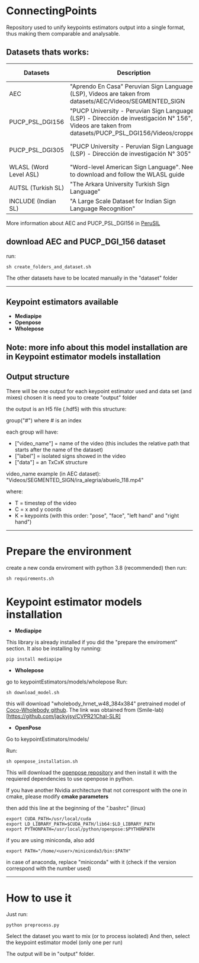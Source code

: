 # ConnectingPoints

Repository used to unify keypoints estimators output into a single format, thus making them comparable and analysable.

## Datasets thats works:

| Datasets                | Description                                                                                | Download Link                                                                                                   |
|-------------------------|--------------------------------------------------------------------------------------------|-----------------------------------------------------------------------------------------------------------------|
| AEC                     | "Aprendo En Casa" Peruvian Sign Language (LSP), Videos are taken from datasets/AEC/Videos/SEGMENTED_SIGN            | [drive](https://drive.google.com/uc?id=1WHxKijB8t5JLljM59hAqi5KY0U6d7OzA)                                 |
| PUCP_PSL_DGI156         | "PUCP University - Peruvian Sign Language (LSP) - Dirección de investigación N° 156", Videos are taken from datasets/PUCP_PSL_DGI156/Videos/cropped                              | [drive](https://drive.google.com/uc?id=1WHxKijB8t5JLljM59hAqi5KY0U6d7OzA)                          |
| PUCP_PSL_DGI305         | "PUCP University - Peruvian Sign Language (LSP) - Dirección de investigación N° 305"                             | Not available yet                       |
| WLASL (Word Level ASL)  | "Word-level American Sign Language". Need to download and follow the WLASL guide                                             | [github](https://github.com/dxli94/WLASL)                                                                   |
| AUTSL (Turkish SL)      | "The Arkara University Turkish Sign Language"                                                                         | [website](http://cvml.ankara.edu.tr/datasets/)                                                                    |
| INCLUDE (Indian SL)     | "A Large Scale Dataset for Indian Sign Language Recognition"                                                                         | [website](https://zenodo.org/record/4010759)                                                              |


 More information about AEC and PUCP_PSL_DGI156 in [PeruSIL](https://github.com/gissemari/PeruvianSignLanguage)
 
## download AEC and PUCP_DGI_156 dataset

run:
```
sh create_folders_and_dataset.sh
```
The other datasets have to be located manually in the "dataset" folder

------
## Keypoint estimators available
 - **Mediapipe**
 - **Openpose**
 - **Wholepose**

Note: more info about this model installation are in **Keypoint estimator models installation**
------
 ## Output structure

There will be one output for each keypoint estimator used and data set (and mixes) chosen
it is need you to create "output" folder

the output is an H5 file (.hdf5) with this structure:

group("#") where # is an index

each group will have:
- ["video_name"] = name of the video (this includes the relative path that starts after the name of the dataset)
- ["label"] = isolated signs showed in the video
- ["data"] = an TxCxK structure 

video_name example (in AEC dataset): "Videos/SEGMENTED_SIGN/ira_alegria/abuelo_118.mp4"

where:
- T = timestep of the video
- C = x and y coords
- K = keypoints (with this order: "pose", "face", "left hand" and "right hand")
***
# Prepare the environment
create a new conda enviroment with python 3.8 (recommended)
then run:
```
sh requirements.sh
```

# Keypoint estimator models installation

 - **Mediapipe**

This library is already installed if you did the "prepare the enviroment" section.
It also be installing by running:
 ```
 pip install mediapipe
 ```
 - **Wholepose**

 go to keypointEstimators/models/wholepose
 Run:
 ```
 sh download_model.sh
 ```
 this will download "wholebody_hrnet_w48_384x384" pretrained model of [Coco-Wholebody github](https://github.com/jin-s13/COCO-WholeBody). The link was obtained from (Smile-lab)[https://github.com/jackyjsy/CVPR21Chal-SLR]

 - **OpenPose**

 Go to keypointEstimators/models/

 Run:
 ```
 sh openpose_installation.sh
 ```
 This will download the [openpose repository](https://github.com/CMU-Perceptual-Computing-Lab/openpose) and then install it with the requiered dependencies to use openpose in python.

 If you have another Nvidia architecture that not correspont with the one in cmake, please modify **cmake parameters**

 then add this line at the beginning of the ".bashrc" (linux)
 ```
 export CUDA_PATH=/usr/local/cuda
 export LD_LIBRARY_PATH=$CUDA_PATH/lib64:$LD_LIBRARY_PATH
 export PYTHONPATH=/usr/local/python/openpose:$PYTHONPATH
 ```

 if you are using miniconda, also add
 ```
 export PATH="/home/<user>/miniconda3/bin:$PATH"
 ```
 in case of anaconda, replace "miniconda" with it (check if the version correspond with the number used)

***
# How to use it

Just run:
```
python preprocess.py
```
Select the dataset you want to mix (or to process isolated)
And then, select the keypoint estimator model (only one per run)

The output will be in "output" folder.

